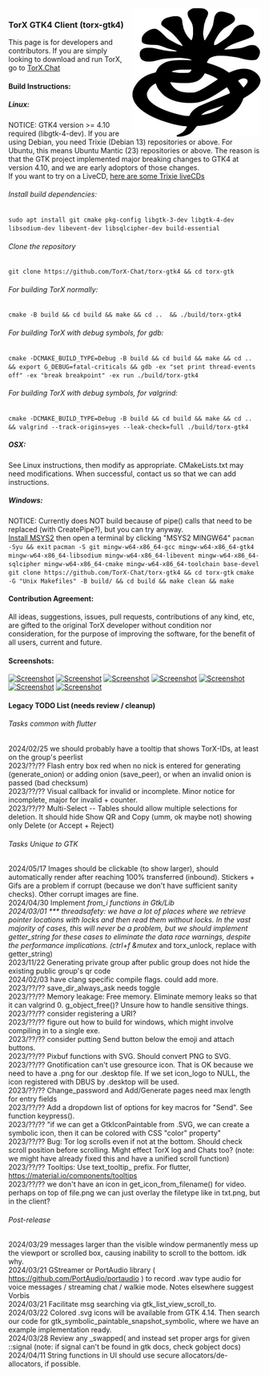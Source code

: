 <img alt="Logo" width="256" height="256" src="https://raw.githubusercontent.com/TorX-Chat/torx-gtk4/main/other/scalable/apps/logo-torx-symbolic.svg" align="right" style="position: relative; top: 0; left: 0;">

### TorX GTK4 Client (torx-gtk4)
This page is for developers and contributors. If you are simply looking to download and run TorX, go to [TorX.Chat](https://torx.chat/#download)

#### Build Instructions:
##### Linux:
NOTICE: GTK4 version >= 4.10 required (libgtk-4-dev). If you are using Debian, you need Trixie (Debian 13) repositories or above. For Ubuntu, this means Ubuntu Mantic (23) repositories or above. The reason is that the GTK project implemented major breaking changes to GTK4 at version 4.10, and we are early adoptors of those changes.
<br>If you want to try on a LiveCD, <a href="https://get.debian.org/images/weekly-live-builds/amd64/iso-hybrid/">here are some Trixie liveCDs</a>

###### Install build dependencies:
`sudo apt install git cmake pkg-config libgtk-3-dev libgtk-4-dev libsodium-dev libevent-dev libsqlcipher-dev build-essential`

###### Clone the repository
`git clone https://github.com/TorX-Chat/torx-gtk4 && cd torx-gtk`

###### For building TorX normally:
`cmake -B build && cd build && make && cd ..  && ./build/torx-gtk4`

###### For building TorX with debug symbols, for gdb:
`cmake -DCMAKE_BUILD_TYPE=Debug -B build && cd build && make && cd ..  && export G_DEBUG=fatal-criticals && gdb -ex "set print thread-events off" -ex "break breakpoint" -ex run ./build/torx-gtk4`

###### For building TorX with debug symbols, for valgrind:
`cmake -DCMAKE_BUILD_TYPE=Debug -B build && cd build && make && cd ..  && valgrind --track-origins=yes --leak-check=full ./build/torx-gtk4`

##### OSX:
See Linux instructions, then modify as appropriate. CMakeLists.txt may need modifications. When successful, contact us so that we can add instructions.

##### Windows:
NOTICE: Currently does NOT build because of pipe() calls that need to be replaced (with CreatePipe?), but you can try anyway.
<br><a href="https://www.msys2.org/">Install MSYS2</a> then open a terminal by clicking "MSYS2 MINGW64"
`pacman -Syu && exit`
`pacman -S git mingw-w64-x86_64-gcc mingw-w64-x86_64-gtk4 mingw-w64-x86_64-libsodium mingw-w64-x86_64-libevent mingw-w64-x86_64-sqlcipher mingw-w64-x86_64-cmake mingw-w64-x86_64-toolchain base-devel`
`git clone https://github.com/TorX-Chat/torx-gtk4 && cd torx-gtk`
`cmake -G "Unix Makefiles" -B build/ && cd build && make clean && make`

#### Contribution Agreement:
All ideas, suggestions, issues, pull requests, contributions of any kind, etc, are gifted to the original TorX developer without condition nor consideration, for the purpose of improving the software, for the benefit of all users, current and future.

#### Screenshots:
<a href="https://torx-chat.github.io/images/desktop_auth_screen.png"><img src="https://torx-chat.github.io/images/desktop_auth_screen.png" alt="Screenshot" style="max-height:400px;"></a>
<a href="https://torx-chat.github.io/images/desktop_add.png"><img src="https://torx-chat.github.io/images/desktop_add.png" alt="Screenshot" style="max-height:400px;"></a>
<a href="https://torx-chat.github.io/images/desktop_home.png"><img src="https://torx-chat.github.io/images/desktop_home.png" alt="Screenshot" style="max-height:400px;"></a>
<a href="https://torx-chat.github.io/images/desktop_grandma.png"><img src="https://torx-chat.github.io/images/desktop_grandma.png" alt="Screenshot" style="max-height:400px;"></a>
<a href="https://torx-chat.github.io/images/desktop_add_group.png"><img src="https://torx-chat.github.io/images/desktop_add_group.png" alt="Screenshot" style="max-height:400px;"></a>
<a href="https://torx-chat.github.io/images/desktop_group.png"><img src="https://torx-chat.github.io/images/desktop_group.png" alt="Screenshot" style="max-height:400px;"></a>
<a href="https://torx-chat.github.io/images/desktop_settings.png"><img src="https://torx-chat.github.io/images/desktop_settings.png" alt="Screenshot" style="max-height:400px;"></a>

#### Legacy TODO List (needs review / cleanup)
###### Tasks common with flutter
2024/02/25 we should probably have a tooltip that shows TorX-IDs, at least on the group's peerlist
<br>2023/??/?? Flash entry box red when no nick is entered for generating (generate_onion) or adding onion (save_peer), or when an invalid onion is passed (bad checksum)
<br>2023/??/?? Visual callback for invalid or incomplete. Minor notice for incomplete, major for invalid + counter.
<br>2023/??/?? Multi-Select -- Tables should allow multiple selections for deletion. It should hide Show QR and Copy (umm, ok maybe not) showing only Delete (or Accept + Reject)

###### Tasks Unique to GTK
2024/05/17 Images should be clickable (to show larger), should automatically render after reaching 100% transferred (inbound). Stickers + Gifs are a problem if corrupt (because we don't have sufficient sanity checks). Other corrupt images are fine.
<br>2024/04/30 Implement _from_i functions in Gtk/Lib
<br>2024/03/01 *** threadsafety: we have a lot of places where we retrieve pointer locations with locks and then read them without locks. In the vast majority of cases, this will never be a problem, but we should implement getter_string for these cases to eliminate the data race warnings, despite the performance implications. (ctrl+f &mutex_ and torx_unlock, replace with getter_string)
<br>2023/11/22 Generating private group after public group does not hide the existing public group's qr code
<br>2024/02/03 have clang specific compile flags. could add more.
<br>2023/??/?? save_dir_always_ask needs toggle
<br>2023/??/?? Memory leakage: Free memory. Eliminate memory leaks so that it can valgrind 0. g_object_free()? Unsure how to handle sensitive things.
<br>2023/??/?? consider registering a URI?
<br>2023/??/?? figure out how to build for windows, which might involve compiling in to a single exe.
<br>2023/??/?? consider putting Send button below the emoji and attach buttons.
<br>2023/??/?? Pixbuf functions with SVG. Should convert PNG to SVG.
<br>2023/??/?? Gnotification can't use gresource icon. That is OK because we need to have a .png for our .desktop file. If we set icon_logo to NULL, the icon registered with DBUS by .desktop will be used.
<br>2023/??/?? Change_password and Add/Generate pages need max length for entry fields
<br>2023/??/?? Add a dropdown list of options for key macros for "Send". See function keypress().
<br>2023/??/?? "if we can get a GtkIconPaintable from .SVG, we can create a symbolic icon, then it can be colored with CSS "color" property"
<br>2023/??/?? Bug: Tor log scrolls even if not at the bottom. Should check scroll position before scrolling. Might effect TorX log and Chats too? (note: we might have already fixed this and have a unified scroll function)
<br>2023/??/?? Tooltips: Use text_tooltip_ prefix. For flutter, https://material.io/components/tooltips
<br>2023/??/?? we don't have an icon in get_icon_from_filename() for video. perhaps on top of file.png we can just overlay the filetype like in txt.png, but in the client?

###### Post-release
2024/03/29 messages larger than the visible window permanently mess up the viewport or scrolled box, causing inability to scroll to the bottom. idk why.
<br>2024/03/21 GStreamer or PortAudio library ( https://github.com/PortAudio/portaudio ) to record .wav type audio for voice messages / streaming chat / walkie mode. Notes elsewhere suggest Vorbis
<br>2024/03/21 Facilitate msg searching via gtk_list_view_scroll_to.
<br>2024/03/22 Colored .svg icons will be available from GTK 4.14. Then search our code for gtk_symbolic_paintable_snapshot_symbolic, where we have an example implementation ready.
<br>2024/03/28 Review any _swapped( and instead set proper args for given ::signal (note: if signal can't be found in gtk docs, check gobject docs)
<br>2024/04/11 String functions in UI should use secure allocators/de-allocators, if possible.
